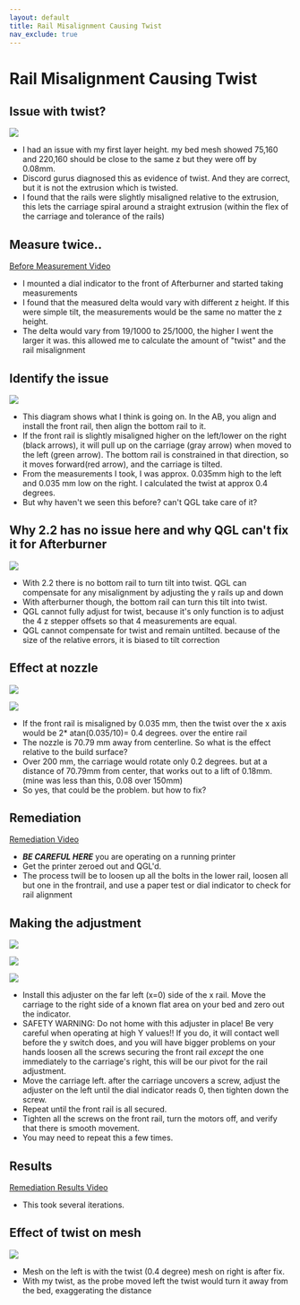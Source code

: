 ```yaml
---
layout: default
title: Rail Misalignment Causing Twist
nav_exclude: true
---
```


# Rail Misalignment Causing Twist

## Issue with twist?

![](./images/rail_misalignment_mesh_before.jpg)

* I had an issue with my first layer height. my bed mesh showed 75,160 and 220,160 should be close to the same z but they were off by 0.08mm.
* Discord gurus diagnosed this as evidence of twist. And they are correct, but it is not the extrusion which is twisted.
* I found that the rails were slightly misaligned relative to the extrusion, this lets the carriage spiral around a straight extrusion (within the flex of the carriage and tolerance of the rails)

## Measure twice..

[Before Measurement Video](./images/rail_misalignment_measure_before.mp4?raw=true)

* I mounted a dial indicator to the front of Afterburner and started taking measurements
* I found that the measured delta would vary with different z height. If this were simple tilt, the measurements would be the same no matter the z height.
* The delta would vary from 19/1000 to 25/1000, the higher I went the larger it was. this allowed me to calculate the amount of "twist" and the rail misalignment

## Identify the issue

![](./images/rail_misalignment_head_twist.jpg)

* This diagram shows what I think is going on. In the AB, you align and install the front rail, then align the bottom rail to it.
* If the front rail is slightly misaligned higher on the left/lower on the right (black arrows), it will pull up on the carriage (gray arrow) when moved to the left (green arrow). The bottom rail is constrained in that direction, so it moves forward(red arrow), and the carriage is tilted.
* From the measurements I took, I was approx. 0.035mm high to the left and 0.035 mm low on the right. I calculated the twist at approx 0.4 degrees.
* But why haven't we seen this before? can't QGL take care of it?

## Why 2.2 has no issue here and why QGL can't fix it for Afterburner

![](./images/rail_misalignment_gantry.jpg)

* With 2.2 there is no bottom rail to turn tilt into twist. QGL can compensate for any misalignment by adjusting the y rails up and down
* With afterburner though, the bottom rail can turn this tilt into twist.
* QGL cannot fully adjust for twist, because it's only function is to adjust the 4 z stepper offsets so that 4 measurements are equal.
* QGL cannot compensate for twist and remain untilted. because of the size of the relative errors, it is biased to tilt correction

## Effect at nozzle

![](./images/rail_misalignment_nozzle_effect1.jpg)

![](./images/rail_misalignment_nozzle_effect2.jpg)

* If the front rail is misaligned by 0.035 mm, then the twist over the x axis would be 2* atan(0.035/10)= 0.4 degrees. over the entire rail
* The nozzle is 70.79 mm away from centerline. So what is the effect relative to the build surface?
* Over 200 mm, the carriage would rotate only 0.2 degrees. but at a distance of 70.79mm from center, that works out to a lift of 0.18mm. (mine was less than this, 0.08 over 150mm)
* So yes, that could be the problem. but how to fix?

## Remediation

[Remediation Video](./images/rail_misalignment_remediation.mp4?raw=true)

* ***BE CAREFUL HERE*** you are operating on a running printer
* Get the printer zeroed out and QGL'd.
* The process twill be to loosen up all the bolts in the lower rail, loosen all but one in the frontrail, and use a paper test or dial indicator to check for rail alignment

## Making the adjustment

![](./images/rail_misalignment_adjustment1.jpg)

![](./images/rail_misalignment_adjustment2.jpg)

![](./images/rail_misalignment_adjustment3.jpg)

* Install this adjuster on the far left (x=0) side of the x rail. Move the carriage to the right side of a known flat area on your bed and zero out the indicator.
* SAFETY WARNING: Do not home with this adjuster in place! Be very careful when operating at high Y values!! If you do, it will contact well before the y switch does, and you will have bigger problems on your hands
loosen all the screws securing the front rail *except* the one immediately to the carriage's right, this will be our pivot for the rail adjustment.
* Move the carriage left. after the carriage uncovers a screw, adjust the adjuster on the left until the dial indicator reads 0, then tighten down the screw.
* Repeat until the front rail is all secured.
* Tighten all the screws on the front rail, turn the motors off, and verify that there is smooth movement.
* You may need to repeat this a few times.

## Results

[Remediation Results Video](./images/rail_misalignment_results.mp4?raw=true)

* This took several iterations.

## Effect of twist on mesh

![](./images/rail_misalignment_mesh_after.jpg)

* Mesh on the left is with the twist (0.4 degree) mesh on right is after fix.
* With my twist, as the probe moved left the twist would turn it away from the bed, exaggerating the distance
